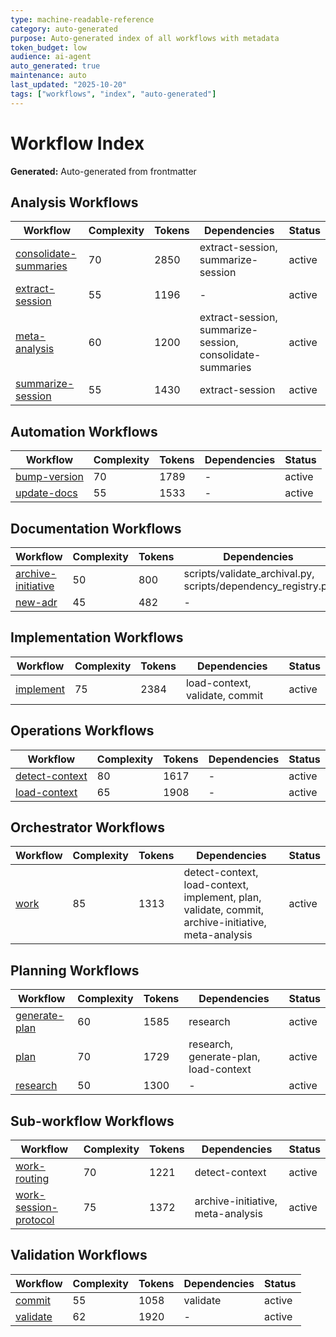 ```yaml
---
type: machine-readable-reference
category: auto-generated
purpose: Auto-generated index of all workflows with metadata
token_budget: low
audience: ai-agent
auto_generated: true
maintenance: auto
last_updated: "2025-10-20"
tags: ["workflows", "index", "auto-generated"]
---
```


# Workflow Index

**Generated:** Auto-generated from frontmatter

## Analysis Workflows

| Workflow | Complexity | Tokens | Dependencies | Status |
|----------|------------|--------|--------------|--------|
| [consolidate-summaries](consolidate-summaries.md) | 70 | 2850 | extract-session, summarize-session | active |
| [extract-session](extract-session.md) | 55 | 1196 | - | active |
| [meta-analysis](meta-analysis.md) | 60 | 1200 | extract-session, summarize-session, consolidate-summaries | active |
| [summarize-session](summarize-session.md) | 55 | 1430 | extract-session | active |

## Automation Workflows

| Workflow | Complexity | Tokens | Dependencies | Status |
|----------|------------|--------|--------------|--------|
| [bump-version](bump-version.md) | 70 | 1789 | - | active |
| [update-docs](update-docs.md) | 55 | 1533 | - | active |

## Documentation Workflows

| Workflow | Complexity | Tokens | Dependencies | Status |
|----------|------------|--------|--------------|--------|
| [archive-initiative](archive-initiative.md) | 50 | 800 | scripts/validate_archival.py, scripts/dependency_registry.py | active |
| [new-adr](new-adr.md) | 45 | 482 | - | active |

## Implementation Workflows

| Workflow | Complexity | Tokens | Dependencies | Status |
|----------|------------|--------|--------------|--------|
| [implement](implement.md) | 75 | 2384 | load-context, validate, commit | active |

## Operations Workflows

| Workflow | Complexity | Tokens | Dependencies | Status |
|----------|------------|--------|--------------|--------|
| [detect-context](detect-context.md) | 80 | 1617 | - | active |
| [load-context](load-context.md) | 65 | 1908 | - | active |

## Orchestrator Workflows

| Workflow | Complexity | Tokens | Dependencies | Status |
|----------|------------|--------|--------------|--------|
| [work](work.md) | 85 | 1313 | detect-context, load-context, implement, plan, validate, commit, archive-initiative, meta-analysis | active |

## Planning Workflows

| Workflow | Complexity | Tokens | Dependencies | Status |
|----------|------------|--------|--------------|--------|
| [generate-plan](generate-plan.md) | 60 | 1585 | research | active |
| [plan](plan.md) | 70 | 1729 | research, generate-plan, load-context | active |
| [research](research.md) | 50 | 1300 | - | active |

## Sub-workflow Workflows

| Workflow | Complexity | Tokens | Dependencies | Status |
|----------|------------|--------|--------------|--------|
| [work-routing](work-routing.md) | 70 | 1221 | detect-context | active |
| [work-session-protocol](work-session-protocol.md) | 75 | 1372 | archive-initiative, meta-analysis | active |

## Validation Workflows

| Workflow | Complexity | Tokens | Dependencies | Status |
|----------|------------|--------|--------------|--------|
| [commit](commit.md) | 55 | 1058 | validate | active |
| [validate](validate.md) | 62 | 1920 | - | active |
